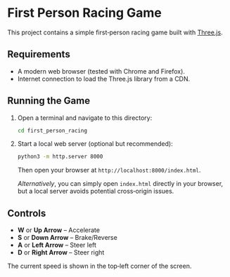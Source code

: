 # First Person Racing Game

This project contains a simple first‑person racing game built with [Three.js](https://threejs.org/).

## Requirements

- A modern web browser (tested with Chrome and Firefox).
- Internet connection to load the Three.js library from a CDN.

## Running the Game

1. Open a terminal and navigate to this directory:
   ```bash
   cd first_person_racing
   ```
2. Start a local web server (optional but recommended):
   ```bash
   python3 -m http.server 8000
   ```
   Then open your browser at `http://localhost:8000/index.html`.
   
   *Alternatively*, you can simply open `index.html` directly in your browser, but a local server avoids potential cross‑origin issues.

## Controls

- **W** or **Up Arrow** – Accelerate
- **S** or **Down Arrow** – Brake/Reverse
- **A** or **Left Arrow** – Steer left
- **D** or **Right Arrow** – Steer right

The current speed is shown in the top‑left corner of the screen.

